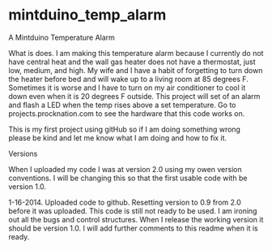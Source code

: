 mintduino_temp_alarm
====================

A Mintduino Temperature Alarm

What is does.  I am making this temperature alarm because I currently do not have central heat and the wall gas heater does not have a thermostat, just low, medium, and high.  My wife and I have a habit of forgetting to turn down the heater before bed and will wake up to a living room at 85 degrees F.  Sometimes it is worse and I have to turn on my air conditioner to cool it down even when it is 20 degrees F outside. This project will set of an alarm and flash a LED when the temp rises above a set temperature.  Go to projects.procknation.com to see the hardware that this code works on.

This is my first project using gitHub so if I am doing something wrong please be kind and let me know what I am doing and how to fix it.

Versions

When I uploaded my code I was at version 2.0 using my owen version conventions.  I will be changing this so that the first usable code with be version 1.0.

1-16-2014.  Uploaded code to github. Resetting version to 0.9 from 2.0 before it was uploaded. This code is still not ready to be used. I am ironing out all the bugs and control structures.  When I release the working version it should be version 1.0.  I will add further comments to this readme when it is ready.
